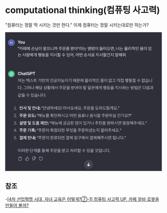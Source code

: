 # computational thinking(컴퓨팅 사고력)

"컴퓨터는 정말 딱 시키는 것만 한다."
이제 컴퓨터는 정말 시키는대로만 하는가?

![chatgpt-cafe](/assets/computer/whatif-chatgpt-works-in-cafe.png)

## 참조

-[[4차 산업혁명 시대, 자녀 교육은 어떻게?⑦-1] 컴퓨팅 사고력 UP, 카페 알바 로봇을 만들어 볼까?](https://m.dongascience.com/news.php?idx=17655)
